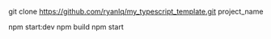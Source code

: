 git clone https://github.com/ryanlq/my_typescript_template.git  project_name

npm start:dev
npm build
npm start